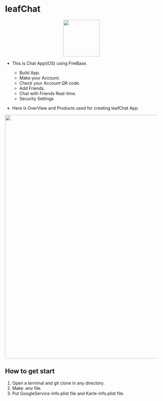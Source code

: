 # leafChat

<p align="center">
    <img src="https://github.com/akimelo/leafChat/assets/103817251/0625dc2c-d346-4934-b3da-6477afcb6f07" width="120px">
</p>

- This is Chat App(iOS) using FireBase.
    - Build App.
    - Make your Account.
    - Check your Account QR code.
    - Add Friends.
    - Chat with Friends Real-time.
    - Security Settings

- Here is OverView and Products used for creating leafChat App.

<p align="center">
    <img src="https://github.com/akimelo/leafChat/assets/103817251/1b7bd921-cfbf-429f-afb3-564d837221d8" width="800px">
</p>

## How to get start

1. Open a terminal and git clone in any directory.
2. Make .env file.
3. Put GoogleService-Info.plist file and Karte-Info.plist file.